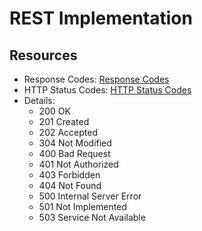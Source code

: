 # REST Implementation

## Resources
* Response Codes: [Response Codes](https://blog.restcase.com/rest-api-error-codes-101/)
* HTTP Status Codes: [HTTP Status Codes](http://www.restapitutorial.com/httpstatuscodes.html)
* Details:
    * 200 OK
    * 201 Created
    * 202 Accepted
    * 304 Not Modified
    * 400 Bad Request
    * 401 Not Authorized
    * 403 Forbidden
    * 404 Not Found
    * 500 Internal Server Error
    * 501 Not Implemented
    * 503 Service Not Available

